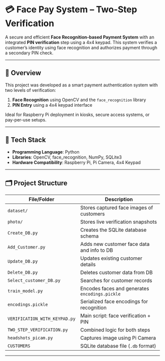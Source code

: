 # 💳 Face Pay System – Two-Step Verification

A secure and efficient **Face Recognition-based Payment System** with an integrated **PIN verification** step using a 4x4 keypad. This system verifies a customer’s identity using face recognition and authorizes payment through a secondary PIN check.

---

## 🧠 Overview

This project was developed as a smart payment authentication system with two levels of verification:

1. **Face Recognition** using OpenCV and the `face_recognition` library  
2. **PIN Entry** using a 4x4 keypad interface

Ideal for Raspberry Pi deployment in kiosks, secure access systems, or pay-per-use setups.

---

## 🔧 Tech Stack

- **Programming Language**: Python  
- **Libraries**: OpenCV, face_recognition, NumPy, SQLite3  
- **Hardware Compatibility**: Raspberry Pi, Pi Camera, 4x4 Keypad

---

## 🗂️ Project Structure

| File/Folder                  | Description |
|-----------------------------|-------------|
| `dataset/`                  | Stores captured face images of customers |
| `photo/`                    | Stores live verification snapshots |
| `Create_DB.py`              | Creates the SQLite database schema |
| `Add_Customer.py`           | Adds new customer face data and info to DB |
| `Update_DB.py`              | Updates existing customer details |
| `Delete_DB.py`              | Deletes customer data from DB |
| `Select_customer_DB.py`     | Searches for customer records |
| `train_model.py`            | Encodes faces and generates `encodings.pickle` |
| `encodings.pickle`          | Serialized face encodings for recognition |
| `VERIFICATION_WITH_KEYPAD.py` | Main script: face verification + PIN |
| `TWO_STEP_VERIFICATION.py`  | Combined logic for both steps |
| `headshots_picam.py`        | Captures image using Pi Camera |
| `CUSTOMERS`                 | SQLite database file (`.db` format) |

---


